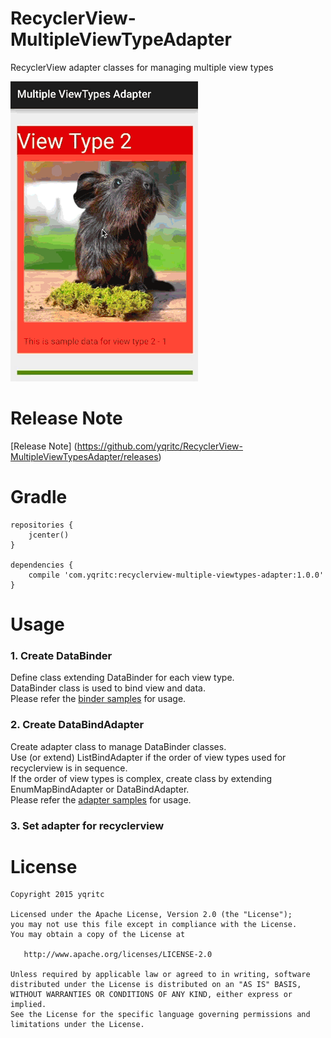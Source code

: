 # RecyclerView-MultipleViewTypeAdapter

RecyclerView adapter classes for managing multiple view types

 ![Sample](/sample/sample.gif)

# Release Note

[Release Note] (https://github.com/yqritc/RecyclerView-MultipleViewTypesAdapter/releases)

# Gradle
```
repositories {
    jcenter()
}

dependencies {
    compile 'com.yqritc:recyclerview-multiple-viewtypes-adapter:1.0.0'
}
```

# Usage

### 1. Create DataBinder
Define class extending DataBinder for each view type.  
DataBinder class is used to bind view and data.  
Please refer the [binder samples](/sample/src/main/java/com/yqritc/recyclerviewmultipleviewtypesadapter/sample/binder) for usage.

### 2. Create DataBindAdapter
Create adapter class to manage DataBinder classes.  
Use (or extend) ListBindAdapter if the order of view types used for recyclerview is in sequence.  
If the order of view types is complex, create class by extending EnumMapBindAdapter or DataBindAdapter.  
Please refer the [adapter samples](/sample/src/main/java/com/yqritc/recyclerviewmultipleviewtypesadapter/sample/adapter) for usage.

### 3. Set adapter for recyclerview

# License
```
Copyright 2015 yqritc

Licensed under the Apache License, Version 2.0 (the "License");
you may not use this file except in compliance with the License.
You may obtain a copy of the License at

   http://www.apache.org/licenses/LICENSE-2.0

Unless required by applicable law or agreed to in writing, software
distributed under the License is distributed on an "AS IS" BASIS,
WITHOUT WARRANTIES OR CONDITIONS OF ANY KIND, either express or implied.
See the License for the specific language governing permissions and
limitations under the License.
```
